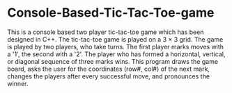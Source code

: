 # Console-Based-Tic-Tac-Toe-game
This is a console based two player tic-tac-toe game which has been designed in C++.
The tic-tac-toe game is played on a 3 × 3 grid. The game is played by two players, who take turns. The first player marks moves with a '1', the second with a '2'. The player who has formed a horizontal, vertical, or diagonal sequence of three marks wins. This program draws the game board, asks the user for the coordinates (row#, col#) of the next mark, changes the players after every successful move, and pronounces the winner.
